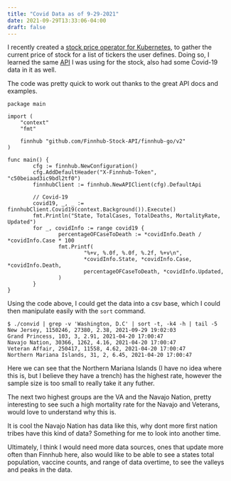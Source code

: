 ```yaml
---
title: "Covid Data as of 9-29-2021"
date: 2021-09-29T13:33:06-04:00
draft: false
---
```


I recently created a [stock price operator for Kubernetes](https://github.com/Jmainguy/stockop), to gather the current price of stock for a list of tickers the user defines. Doing so, I learned the same [API](https://finnhub.io/docs/api/) I was using for the stock, also had some Covid-19 data in it as well.

The code was pretty quick to work out thanks to the great API docs and examples.
```/bin/bash
package main

import (
	"context"
	"fmt"

	finnhub "github.com/Finnhub-Stock-API/finnhub-go/v2"
)

func main() {
        cfg := finnhub.NewConfiguration()
        cfg.AddDefaultHeader("X-Finnhub-Token", "c50beiaad3ic9bdl2tf0")
        finnhubClient := finnhub.NewAPIClient(cfg).DefaultApi

        // Covid-19
        covid19, _, _ := finnhubClient.Covid19(context.Background()).Execute()
        fmt.Println("State, TotalCases, TotalDeaths, MortalityRate, Updated")
        for _, covidInfo := range covid19 {
                percentageOFCaseToDeath := *covidInfo.Death / *covidInfo.Case * 100
                fmt.Printf(
                        "%+v, %.0f, %.0f, %.2f, %+v\n",
                        *covidInfo.State, *covidInfo.Case, *covidInfo.Death,
                        percentageOFCaseToDeath, *covidInfo.Updated,
                )
        }
}
```

Using the code above, I could get the data into a csv base, which I could then manipulate easily with the `sort` command.

```/bin/bash
$ ./convid | grep -v 'Washington, D.C' | sort -t, -k4 -h | tail -5
New Jersey, 1150246, 27380, 2.38, 2021-09-29 19:02:03
Grand Princess, 103, 3, 2.91, 2021-04-20 17:00:47
Navajo Nation, 30366, 1262, 4.16, 2021-04-20 17:00:47
Veteran Affair, 250417, 11558, 4.62, 2021-04-20 17:00:47
Northern Mariana Islands, 31, 2, 6.45, 2021-04-20 17:00:47
```

Here we can see that the Northern Mariana Islands (I have no idea where this is, but I believe they have a trench) has the highest rate, however the sample size is too small to really take it any futher.

The next two highest groups are the VA and the Navajo Nation, pretty interesting to see such a high mortality rate for the Navajo and Veterans, would love to understand why this is.

It is cool the Navajo Nation has data like this, why dont more first nation tribes have this kind of data? Something for me to look into another time.

Ultimately, I think I would need more data sources, ones that update more often than Finnhub here, also would like to be able to see a states total population, vaccine counts, and range of data overtime, to see the valleys and peaks in the data.

